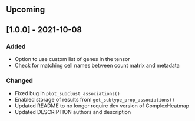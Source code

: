 ## Upcoming

## [1.0.0] - 2021-10-08

### Added
- Option to use custom list of genes in the tensor
- Check for matching cell names between count matrix and metadata

### Changed
- Fixed bug in `plot_subclust_associations()`
- Enabled storage of results from `get_subtype_prop_associations()`
- Updated README to no longer require dev version of ComplexHeatmap
- Updated DESCRIPTION authors and description